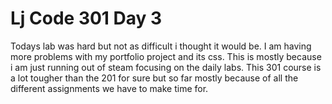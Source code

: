 # Lj Code 301 Day 3

Todays lab was hard but not as difficult i thought it would be. I am having more problems with my portfolio project and its css. This is mostly because i am just running out of steam focusing on the daily labs. This 301 course is a lot tougher than the 201 for sure but so far mostly because of all the different assignments we have to make time for.  

